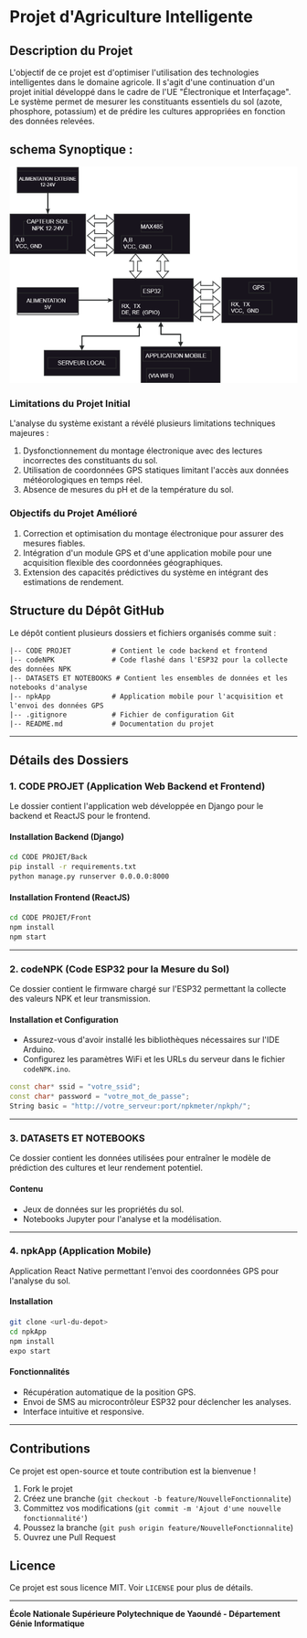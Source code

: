# Projet d'Agriculture Intelligente

## Description du Projet

L'objectif de ce projet est d'optimiser l'utilisation des technologies intelligentes dans le domaine agricole. Il s'agit d'une continuation d'un projet initial développé dans le cadre de l'UE "Électronique et Interfaçage". Le système permet de mesurer les constituants essentiels du sol (azote, phosphore, potassium) et de prédire les cultures appropriées en fonction des données relevées.

## schema Synoptique :
![schema synoptique du montage](https://raw.githubusercontent.com/Electronique-Agriculture-intelligente/PROJET-COMPLET/refs/heads/main/schemasynoptique.png)



### Limitations du Projet Initial
L'analyse du système existant a révélé plusieurs limitations techniques majeures :
1. Dysfonctionnement du montage électronique avec des lectures incorrectes des constituants du sol.
2. Utilisation de coordonnées GPS statiques limitant l'accès aux données météorologiques en temps réel.
3. Absence de mesures du pH et de la température du sol.

### Objectifs du Projet Amélioré
1. Correction et optimisation du montage électronique pour assurer des mesures fiables.
2. Intégration d'un module GPS et d'une application mobile pour une acquisition flexible des coordonnées géographiques.
3. Extension des capacités prédictives du système en intégrant des estimations de rendement.

## Structure du Dépôt GitHub

Le dépôt contient plusieurs dossiers et fichiers organisés comme suit :

```
|-- CODE PROJET          # Contient le code backend et frontend
|-- codeNPK              # Code flashé dans l'ESP32 pour la collecte des données NPK
|-- DATASETS ET NOTEBOOKS # Contient les ensembles de données et les notebooks d'analyse
|-- npkApp               # Application mobile pour l'acquisition et l'envoi des données GPS
|-- .gitignore           # Fichier de configuration Git
|-- README.md            # Documentation du projet
```

---

## Détails des Dossiers

### 1. CODE PROJET (Application Web Backend et Frontend)
Le dossier contient l'application web développée en Django pour le backend et ReactJS pour le frontend.

#### Installation Backend (Django)
```bash
cd CODE PROJET/Back
pip install -r requirements.txt
python manage.py runserver 0.0.0.0:8000
```

#### Installation Frontend (ReactJS)
```bash
cd CODE PROJET/Front
npm install
npm start
```

---

### 2. codeNPK (Code ESP32 pour la Mesure du Sol)
Ce dossier contient le firmware chargé sur l'ESP32 permettant la collecte des valeurs NPK et leur transmission.

#### Installation et Configuration
- Assurez-vous d'avoir installé les bibliothèques nécessaires sur l'IDE Arduino.
- Configurez les paramètres WiFi et les URLs du serveur dans le fichier `codeNPK.ino`.

```cpp
const char* ssid = "votre_ssid";
const char* password = "votre_mot_de_passe";
String basic = "http://votre_serveur:port/npkmeter/npkph/";
```

---

### 3. DATASETS ET NOTEBOOKS
Ce dossier contient les données utilisées pour entraîner le modèle de prédiction des cultures et leur rendement potentiel.

#### Contenu
- Jeux de données sur les propriétés du sol.
- Notebooks Jupyter pour l'analyse et la modélisation.

---

### 4. npkApp (Application Mobile)
Application React Native permettant l'envoi des coordonnées GPS pour l'analyse du sol.

#### Installation
```bash
git clone <url-du-depot>
cd npkApp
npm install
expo start
```

#### Fonctionnalités
- Récupération automatique de la position GPS.
- Envoi de SMS au microcontrôleur ESP32 pour déclencher les analyses.
- Interface intuitive et responsive.

---

## Contributions
Ce projet est open-source et toute contribution est la bienvenue !
1. Fork le projet
2. Créez une branche (`git checkout -b feature/NouvelleFonctionnalite`)
3. Committez vos modifications (`git commit -m 'Ajout d'une nouvelle fonctionnalité'`)
4. Poussez la branche (`git push origin feature/NouvelleFonctionnalite`)
5. Ouvrez une Pull Request

## Licence
Ce projet est sous licence MIT. Voir `LICENSE` pour plus de détails.

---

**École Nationale Supérieure Polytechnique de Yaoundé - Département Génie Informatique**

